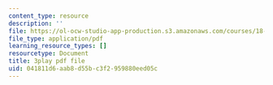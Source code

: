 ```yaml
---
content_type: resource
description: ''
file: https://ol-ocw-studio-app-production.s3.amazonaws.com/courses/18-02-multivariable-calculus-fall-2007/041811d6aab8d55bc3f2959880eed05c_xrypSZU8cBE.pdf
file_type: application/pdf
learning_resource_types: []
resourcetype: Document
title: 3play pdf file
uid: 041811d6-aab8-d55b-c3f2-959880eed05c
---
```

